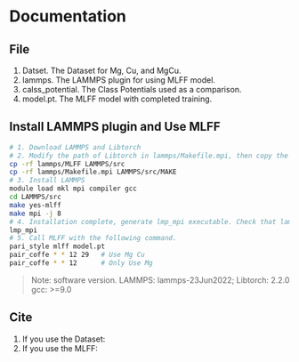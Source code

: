 # Documentation 
## File
1. Datset. The Dataset for Mg, Cu, and MgCu.
2. lammps. The LAMMPS plugin for using MLFF model.
3. calss_potential. The Class Potentials used as a comparison.
4. model.pt. The MLFF model with completed training.

## Install LAMMPS plugin and Use MLFF
```bash
# 1. Download LAMMPS and Libtorch
# 2. Modify the path of Libtorch in lammps/Makefile.mpi, then copy the following files to the specified directory
cp -rf lammps/MLFF LAMMPS/src
cp -rf lammps/Makefile.mpi LAMMPS/src/MAKE
# 3. Install LAMMPS
module load mkl mpi compiler gcc
cd LAMMPS/src
make yes-mlff
make mpi -j 8
# 4. Installation complete, generate lmp_mpi executable. Check that lammps is installed correctly by entering the following command in the directory LAMMPS/src.
lmp_mpi
# 5. Call MLFF with the following command. 
pari_style mlff model.pt
pair_coffe * * 12 29   # Use Mg Cu
pair_coffe * * 12      # Only Use Mg 
```
> Note: software version. LAMMPS: lammps-23Jun2022; Libtorch: 2.2.0 gcc: >=9.0

## Cite
1. If you use the Dataset:
2. If you use the MLFF:
